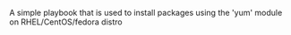 <p>A simple playbook that is used to install packages using the 'yum' module on RHEL/CentOS/fedora distro</p>